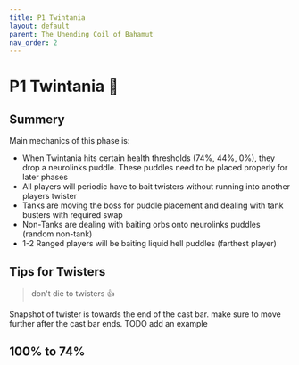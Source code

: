 ```yaml
---
title: P1 Twintania
layout: default
parent: The Unending Coil of Bahamut
nav_order: 2
---
```


# P1 Twintania 🐉

## Summery

Main mechanics of this phase is:

- When Twintania hits certain health thresholds (74%, 44%, 0%), they drop a neurolinks puddle. These puddles need to be placed properly for later phases
- All players will periodic have to bait twisters without running into another players twister
- Tanks are moving the boss for puddle placement and dealing with tank busters with required swap
- Non-Tanks are dealing with baiting orbs onto neurolinks puddles (random non-tank)
- 1-2 Ranged players will be baiting liquid hell puddles (farthest player)

## Tips for Twisters

> don't die to twisters 👍

Snapshot of twister is towards the end of the cast bar. make sure to move further after the cast bar ends. TODO add an example

## 100% to 74%
